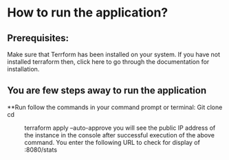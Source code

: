 # How to run the application?
## Prerequisites: 
Make sure that Terrform has been installed on your system. 
If you have not installed terraform then, click here to go through the documentation for installation.
## You are few steps away to run the application
**Run follow the commands in your command prompt or terminal:
Git clone <URL>
cd <dir>
terraform apply –auto-approve
you will see the public IP address of the instance in the console after successful execution of the above command. You enter the following URL to check for display of
<Public IP>:8080/stats
